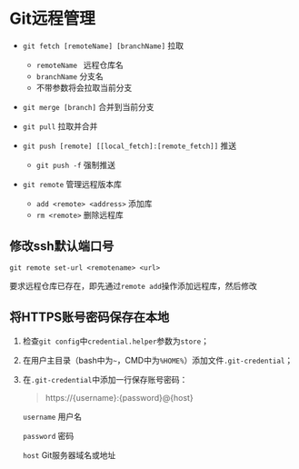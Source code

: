 # Git远程管理

- `git fetch [remoteName] [branchName]` 拉取

  - `remoteName ` 远程仓库名
  - `branchName` 分支名
  - 不带参数将会拉取当前分支

- `git merge [branch]` 合并到当前分支

- `git pull` 拉取并合并

- `git push [remote] [[local_fetch]:[remote_fetch]]`  推送
  - `git push -f` 强制推送

- `git remote` 管理远程版本库
  - `add <remote> <address>`  添加库
  - `rm <remote>` 删除远程库

    

## 修改ssh默认端口号

`git remote set-url <remotename> <url>`

要求远程仓库已存在，即先通过`remote add`操作添加远程库，然后修改



## 将HTTPS账号密码保存在本地

1. 检查`git config`中`credential.helper`参数为`store`；

2. 在用户主目录（bash中为`~`，CMD中为`%HOME%`）添加文件`.git-credential`；

3. 在`.git-credential`中添加一行保存账号密码：

   > https://{username}:{password}@{host}

   `username` 用户名

   `password` 密码

   `host` Git服务器域名或地址